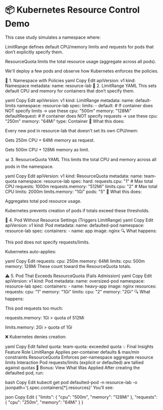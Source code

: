 # 📦 Kubernetes Resource Control Demo
This case study simulates a namespace where:

LimitRange defines default CPU/memory limits and requests for pods that don’t explicitly specify them.

ResourceQuota limits the total resource usage (aggregate across all pods).

We'll deploy a few pods and observe how Kubernetes enforces the policies.

🧱 1. Namespace with Policies
yaml
Copy
Edit
apiVersion: v1
kind: Namespace
metadata:
  name: resource-lab
📏 2. LimitRange YAML
This sets default CPU and memory for containers that don’t specify them.

yaml
Copy
Edit
apiVersion: v1
kind: LimitRange
metadata:
  name: default-limits
  namespace: resource-lab
spec:
  limits:
    - default:            # If container does NOT specify limits → use these
        cpu: "500m"
        memory: "128Mi"
      defaultRequest:     # If container does NOT specify requests → use these
        cpu: "250m"
        memory: "64Mi"
      type: Container
📝 What this does:

Every new pod in resource-lab that doesn’t set its own CPU/mem:

Gets 250m CPU + 64Mi memory as request.

Gets 500m CPU + 128Mi memory as limit.

📊 3. ResourceQuota YAML
This limits the total CPU and memory across all pods in the namespace.

yaml
Copy
Edit
apiVersion: v1
kind: ResourceQuota
metadata:
  name: team-quota
  namespace: resource-lab
spec:
  hard:
    requests.cpu: "1"       # Max total CPU requests: 1000m
    requests.memory: "512Mi"
    limits.cpu: "2"         # Max total CPU limits: 2000m
    limits.memory: "1Gi"
    pods: "5"
📝 What this does:

Aggregates total pod resource usage.

Kubernetes prevents creation of pods if totals exceed these thresholds.

🚀 4. Pod Without Resource Settings (Triggers LimitRange)
yaml
Copy
Edit
apiVersion: v1
kind: Pod
metadata:
  name: defaulted-pod
  namespace: resource-lab
spec:
  containers:
    - name: app
      image: nginx
🔍 What happens:

This pod does not specify requests/limits.

Kubernetes auto-applies:

yaml
Copy
Edit
requests:
  cpu: 250m
  memory: 64Mi
limits:
  cpu: 500m
  memory: 128Mi
These count toward the ResourceQuota totals.

⚠️ 5. Pod That Exceeds ResourceQuota (Fails Admission)
yaml
Copy
Edit
apiVersion: v1
kind: Pod
metadata:
  name: oversized-pod
  namespace: resource-lab
spec:
  containers:
    - name: heavy-app
      image: nginx
      resources:
        requests:
          cpu: "1"
          memory: "1Gi"
        limits:
          cpu: "2"
          memory: "2Gi"
🔍 What happens:

This pod requests too much:

requests.memory: 1Gi > quota of 512Mi

limits.memory: 2Gi > quota of 1Gi

❌ Kubernetes denies creation:

yaml
Copy
Edit
failed quota: team-quota: exceeded quota
💡 Final Insights
Feature	Role
LimitRange	Applies per-container defaults & max/min constraints
ResourceQuota	Enforces per-namespace aggregate resource limits
Interaction	Pod requests/limits (explicit or defaulted) are tallied against quotas
🧪 Bonus: View What Was Applied
After creating the defaulted pod, run:

bash
Copy
Edit
kubectl get pod defaulted-pod -n resource-lab -o jsonpath='{.spec.containers[*].resources}'
You’ll see:

json
Copy
Edit
{
  "limits": {
    "cpu": "500m",
    "memory": "128Mi"
  },
  "requests": {
    "cpu": "250m",
    "memory": "64Mi"
  }
}
